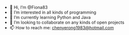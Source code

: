- 👋 Hi, I’m @Fiona83
- 👀 I’m interested in all kinds of programming
- 🌱 I’m currently learning Python and Java
- 💞️ I’m looking to collaborate on any kinds of open projects
- 📫 How to reach me: chenyerong1983@hotmail.com

<!---
Fiona83/Fiona83 is a ✨ special ✨ repository because its `README.md` (this file) appears on your GitHub profile.
You can click the Preview link to take a look at your changes.
--->
